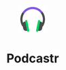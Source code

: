 <div align="center">
  <a name="title">
    <img src="https://github.com/vsilvadev/podcastr/blob/main/github-images/favicon.png" alt="Podcastr Logo">
    <h1>Podcastr</h1>
  </a>
</div>
